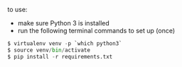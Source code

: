 to use: 

* make sure Python 3 is installed 
* run the following terminal commands to set up (once)
```python 
$ virtualenv venv -p `which python3`
$ source venv/bin/activate
$ pip install -r requirements.txt
```
